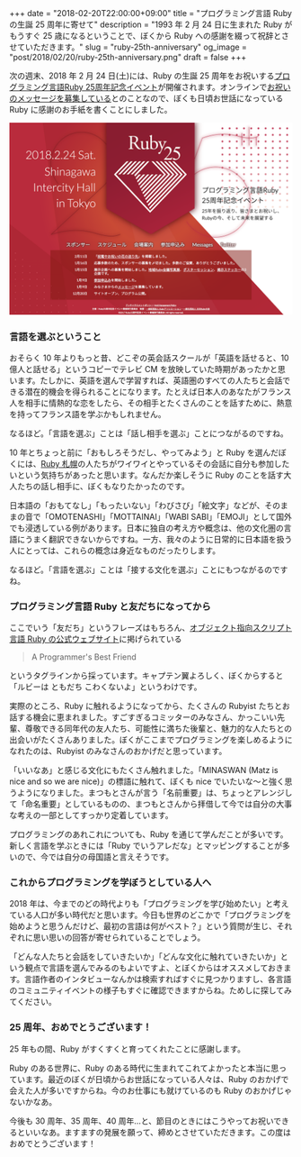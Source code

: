 +++
date = "2018-02-20T22:00:00+09:00"
title = "プログラミング言語 Ruby の生誕 25 周年に寄せて"
description = "1993 年 2 月 24 日に生まれた Ruby がもうすぐ 25 歳になるということで、ぼくから Ruby への感謝を綴って祝辞とさせていただきます。"
slug = "ruby-25th-anniversary"
og_image = "post/2018/02/20/ruby-25th-anniversary.png"
draft = false
+++

次の週末、2018 年 2 月 24 日(土)には、Ruby の生誕 25 周年をお祝いする<a href="http://25.ruby.or.jp/">プログラミング言語Ruby 25周年記念イベント</a>が開催されます。オンラインで<a href="http://25.ruby.or.jp/messages.html">お祝いのメッセージを募集している</a>とのことなので、ぼくも日頃お世話になっている Ruby に感謝のお手紙を書くことにしました。

<img src="/post/2018/02/20/ruby-25th-anniversary.png">

### 言語を選ぶということ

おそらく 10 年よりもっと昔、どこぞの英会話スクールが「英語を話せると、10 億人と話せる」というコピーでテレビ CM を放映していた時期があったかと思います。たしかに、英語を選んで学習すれば、英語圏のすべての人たちと会話できる潜在的機会を得られることになります。たとえば日本人のあなたがフランス人を相手に情熱的な恋をしたら、その相手とたくさんのことを話すために、熱意を持ってフランス語を学ぶかもしれません。

なるほど。「言語を選ぶ」ことは「話し相手を選ぶ」ことにつながるのですね。

10 年とちょっと前に「おもしろそうだし、やってみよう」と Ruby を選んだぼくには、<a href="http://ruby-sapporo.org/">Ruby 札幌</a>の人たちがワイワイとやっているその会話に自分も参加したいという気持ちがあったと思います。なんだか楽しそうに Ruby のことを話す大人たちの話し相手に、ぼくもなりたかったのです。

日本語の「おもてなし」「もったいない」「わびさび」「絵文字」などが、そのままの音で「OMOTENASHI」「MOTTAINAI」「WABI SABI」「EMOJI」として国外でも浸透している例があります。日本に独自の考え方や概念は、他の文化圏の言語にうまく翻訳できないからですね。一方、我々のように日常的に日本語を扱う人にとっては、これらの概念は身近なものだったりします。

なるほど。「言語を選ぶ」ことは「接する文化を選ぶ」ことにもつながるのですね。

### プログラミング言語 Ruby と友だちになってから

ここでいう「友だち」というフレーズはもちろん、<a href="http://www.ruby-lang.org/ja/">オブジェクト指向スクリプト言語 Ruby の公式ウェブサイト</a>に掲げられている

> A Programmer's Best Friend

というタグラインから採っています。キャプテン翼よろしく、ぼくからすると「ルビーは ともだち こわくないよ」というわけです。

実際のところ、Ruby に触れるようになってから、たくさんの Rubyist たちとお話する機会に恵まれました。すごすぎるコミッターのみなさん、かっこいい先輩、尊敬できる同年代の友人たち、可能性に満ちた後輩と、魅力的な人たちとの出会いがたくさんありました。ぼくがここまでプログラミングを楽しめるようになれたのは、Rubyist のみなさんのおかげだと思っています。

「いいなあ」と感じる文化にもたくさん触れました。「MINASWAN (Matz is nice and so we are nice)」の標語に触れて、ぼくも nice でいたいな〜と強く思うようになりました。まつもとさんが言う「名前重要」は、ちょっとアレンジして「命名重要」としているものの、まつもとさんから拝借して今では自分の大事な考えの一部としてすっかり定着しています。

プログラミングのあれこれについても、Ruby を通じて学んだことが多いです。新しく言語を学ぶときには「Ruby でいうアレだな」とマッピングすることが多いので、今では自分の母国語と言えそうです。

### これからプログラミングを学ぼうとしている人へ

2018 年は、今までのどの時代よりも「プログラミングを学び始めたい」と考えている人口が多い時代だと思います。今日も世界のどこかで「プログラミングを始めようと思うんだけど、最初の言語は何がベスト？」という質問が生じ、それぞれに思い思いの回答が寄せられていることでしょう。

「どんな人たちと会話をしていきたいか」「どんな文化に触れていきたいか」という観点で言語を選んでみるのもよいですよ、とぼくからはオススメしておきます。言語作者のインタビューなんかは検索すればすぐに見つかりますし、各言語のコミュニティイベントの様子もすぐに確認できますからね。ためしに探してみてください。

### 25 周年、おめでとうございます！

25 年もの間、Ruby がすくすくと育ってくれたことに感謝します。

Ruby のある世界に、Ruby のある時代に生まれてこれてよかったと本当に思っています。最近のぼくが日頃からお世話になっている人々は、Ruby のおかげで会えた人が多いですからね。今のお仕事にも就けているのも Ruby のおかげじゃないかなあ。

今後も 30 周年、35 周年、40 周年…と、節目のときにはこうやってお祝いできるといいなあ。ますますの発展を願って、締めとさせていただきます。この度はおめでとうございます！
